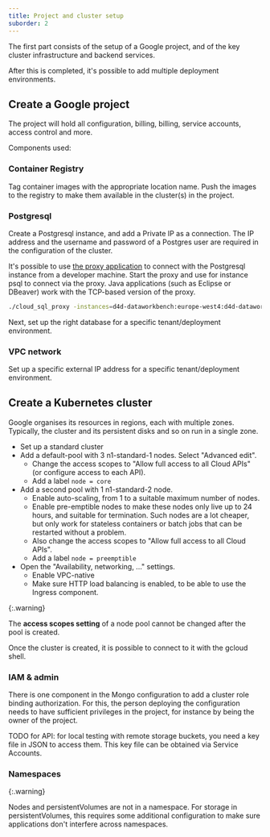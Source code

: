 ```yaml
---
title: Project and cluster setup
suborder: 2
---
```


The first part consists of the setup of a Google project, and of the key cluster infrastructure and backend services.

After this is completed, it's possible to add multiple deployment environments.

## Create a Google project

The project will hold all configuration, billing, billing, service accounts, access control and more.

Components used:

### Container Registry

Tag container images with the appropriate location name. Push the images to the registry to make them available in the cluster(s) in the project.

### Postgresql

Create a Postgresql instance, and add a Private IP as a connection. The IP address and the username and password of a Postgres user are required in the configuration of the cluster.

It's possible to use [the proxy application](https://cloud.google.com/sql/docs/postgres/connect-external-app#proxy) to connect with the Postgresql instance from a developer machine. Start the proxy and use for instance psql to connect via the proxy. Java applications (such as Eclipse or DBeaver) work with the TCP-based version of the proxy.

```bash
./cloud_sql_proxy -instances=d4d-dataworkbench:europe-west4:d4d-dataworkbench-1=tcp:19432 &
```

Next, set up the right database for a specific tenant/deployment environment.

### VPC network

Set up a specific external IP address for a specific tenant/deployment environment.

## Create a Kubernetes cluster

Google organises its resources in regions, each with multiple zones. Typically, the cluster and its persistent disks and so on run in a single zone.

* Set up a standard cluster
* Add a default-pool with 3 n1-standard-1 nodes. Select "Advanced edit".
  * Change the access scopes to "Allow full access to all Cloud APIs" (or configure access to each API).
  * Add a label `node = core`
* Add a second pool with 1 n1-standard-2 node.
  * Enable auto-scaling, from 1 to a suitable maximum number of nodes.
  * Enable pre-emptible nodes to make these nodes only live up to 24 hours, and suitable for termination. Such nodes are a lot cheaper, but only work for stateless containers or batch jobs that can be restarted without a problem.
  * Also change the access scopes to "Allow full access to all Cloud APIs".
  * Add a label `node = preemptible`
* Open the "Availability, networking, ..." settings.
  * Enable VPC-native
  * Make sure HTTP load balancing is enabled, to be able to use the Ingress component.

{:.warning}

The **access scopes setting** of a node pool cannot be changed after the pool is created.

Once the cluster is created, it is possible to connect to it with the gcloud shell.

### IAM & admin

There is one component in the Mongo configuration to add a cluster role binding authorization. For this, the person deploying the configuration needs to have sufficient privileges in the project, for instance by being the owner of the project.

TODO for API: for local testing with remote storage buckets, you need a key file in JSON to access them. This key file can be obtained via Service Accounts.

### Namespaces

{:.warning}

Nodes and persistentVolumes are not in a namespace. For storage in persistentVolumes, this requires some additional configuration to make sure applications don't interfere across namespaces.
